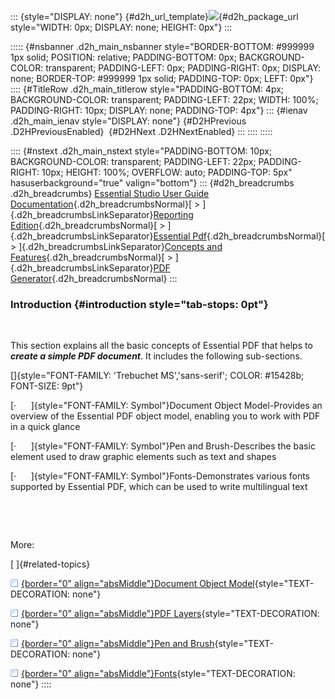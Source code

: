 ::: {style="DISPLAY: none"}
[](ms-xhelp:///?Id=d2h_url_template){#d2h_url_template}![](!package_url!){#d2h_package_url style="WIDTH: 0px; DISPLAY: none; HEIGHT: 0px"}
:::

::::: {#nsbanner .d2h_main_nsbanner style="BORDER-BOTTOM: #999999 1px solid; POSITION: relative; PADDING-BOTTOM: 0px; BACKGROUND-COLOR: transparent; PADDING-LEFT: 0px; PADDING-RIGHT: 0px; DISPLAY: none; BORDER-TOP: #999999 1px solid; PADDING-TOP: 0px; LEFT: 0px"}
:::: {#TitleRow .d2h_main_titlerow style="PADDING-BOTTOM: 4px; BACKGROUND-COLOR: transparent; PADDING-LEFT: 22px; WIDTH: 100%; PADDING-RIGHT: 10px; DISPLAY: none; PADDING-TOP: 4px"}
::: {#ienav .d2h_main_ienav style="DISPLAY: none"}
[](ms-xhelp:///?Id=36e38c79-8f39-4b00-b13a-ff793cb45d97){#D2HPrevious .D2HPreviousEnabled}  [](ms-xhelp:///?Id=d669bd48-fba0-4105-ac24-029e7486ce0a){#D2HNext .D2HNextEnabled}
:::
::::
:::::

:::: {#nstext .d2h_main_nstext style="PADDING-BOTTOM: 10px; BACKGROUND-COLOR: transparent; PADDING-LEFT: 22px; PADDING-RIGHT: 10px; HEIGHT: 100%; OVERFLOW: auto; PADDING-TOP: 5px" hasuserbackground="true" valign="bottom"}
::: {#d2h_breadcrumbs .d2h_breadcrumbs}
[Essential Studio User Guide Documentation](ms-xhelp:///?Id=12457748-09e3-4d74-a240-8e049cedf030){.d2h_breadcrumbsNormal}[ \> ]{.d2h_breadcrumbsLinkSeparator}[Reporting Edition](ms-xhelp:///?Id=027aa5b6-6676-4f93-ad23-c20e8c45792e){.d2h_breadcrumbsNormal}[ \> ]{.d2h_breadcrumbsLinkSeparator}[Essential Pdf](ms-xhelp:///?Id=22756092-3da5-4797-9514-dab0617c6902){.d2h_breadcrumbsNormal}[ \> ]{.d2h_breadcrumbsLinkSeparator}[Concepts and Features](ms-xhelp:///?Id=b2064337-afd6-4241-aa41-868a5489a8dd){.d2h_breadcrumbsNormal}[ \> ]{.d2h_breadcrumbsLinkSeparator}[PDF Generator](ms-xhelp:///?Id=36e38c79-8f39-4b00-b13a-ff793cb45d97){.d2h_breadcrumbsNormal}
:::

### Introduction {#introduction style="tab-stops: 0pt"}

 

This section explains all the basic concepts of Essential PDF that helps to ***create a simple PDF document***. It includes the following sub-sections.

[]{style="FONT-FAMILY: 'Trebuchet MS','sans-serif'; COLOR: #15428b; FONT-SIZE: 9pt"} 

[·      ]{style="FONT-FAMILY: Symbol"}Document Object Model-Provides an overview of the Essential PDF object model, enabling you to work with PDF in a quick glance

[·      ]{style="FONT-FAMILY: Symbol"}Pen and Brush-Describes the basic element used to draw graphic elements such as text and shapes

[·      ]{style="FONT-FAMILY: Symbol"}Fonts-Demonstrates various fonts supported by Essential PDF, which can be used to write multilingual text

 

 

More:

[ ]{#related-topics}

[![](button.gif){border="0" align="absMiddle"}Document Object Model](ms-xhelp:///?Id=7bef96b6-a3e3-4abf-bc30-3e53a1fa443e){style="TEXT-DECORATION: none"}

[![](button.gif){border="0" align="absMiddle"}PDF Layers](ms-xhelp:///?Id=a293a11a-67c2-4b77-8c81-1c19d935ccd4){style="TEXT-DECORATION: none"}

[![](button.gif){border="0" align="absMiddle"}Pen and Brush](ms-xhelp:///?Id=455c65fb-c88c-4109-9207-b7e2de24ad33){style="TEXT-DECORATION: none"}

[![](button.gif){border="0" align="absMiddle"}Fonts](ms-xhelp:///?Id=b468333a-769d-42b3-818d-f1d2b0cc3cb6){style="TEXT-DECORATION: none"}
::::
